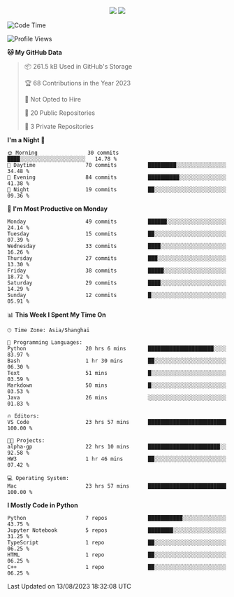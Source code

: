 <p align="center">
    <img src = "https://github-readme-stats.vercel.app/api?username=Zheng-Yi-git&show_icons=true&theme=yeblu&hide_border=true&count_private=true">
    <img src = "https://github-readme-stats.vercel.app/api/top-langs/?username=Zheng-Yi-git&hide=html,css&theme=yeblu&layout=compact&hide_border=true&count_private=true&langs_count=8">
</p>

<!--START_SECTION:waka-->
![Code Time](http://img.shields.io/badge/Code%20Time-658%20hrs%2031%20mins-blue)

![Profile Views](http://img.shields.io/badge/Profile%20Views-5-blue)

**🐱 My GitHub Data** 

> 📦 261.5 kB Used in GitHub's Storage 
 > 
> 🏆 68 Contributions in the Year 2023
 > 
> 🚫 Not Opted to Hire
 > 
> 📜 20 Public Repositories 
 > 
> 🔑 3 Private Repositories 
 > 
**I'm a Night 🦉** 

```text
🌞 Morning                30 commits          ████░░░░░░░░░░░░░░░░░░░░░   14.78 % 
🌆 Daytime                70 commits          █████████░░░░░░░░░░░░░░░░   34.48 % 
🌃 Evening                84 commits          ██████████░░░░░░░░░░░░░░░   41.38 % 
🌙 Night                  19 commits          ██░░░░░░░░░░░░░░░░░░░░░░░   09.36 % 
```
📅 **I'm Most Productive on Monday** 

```text
Monday                   49 commits          ██████░░░░░░░░░░░░░░░░░░░   24.14 % 
Tuesday                  15 commits          ██░░░░░░░░░░░░░░░░░░░░░░░   07.39 % 
Wednesday                33 commits          ████░░░░░░░░░░░░░░░░░░░░░   16.26 % 
Thursday                 27 commits          ███░░░░░░░░░░░░░░░░░░░░░░   13.30 % 
Friday                   38 commits          █████░░░░░░░░░░░░░░░░░░░░   18.72 % 
Saturday                 29 commits          ████░░░░░░░░░░░░░░░░░░░░░   14.29 % 
Sunday                   12 commits          █░░░░░░░░░░░░░░░░░░░░░░░░   05.91 % 
```


📊 **This Week I Spent My Time On** 

```text
🕑︎ Time Zone: Asia/Shanghai

💬 Programming Languages: 
Python                   20 hrs 6 mins       █████████████████████░░░░   83.97 % 
Bash                     1 hr 30 mins        ██░░░░░░░░░░░░░░░░░░░░░░░   06.30 % 
Text                     51 mins             █░░░░░░░░░░░░░░░░░░░░░░░░   03.59 % 
Markdown                 50 mins             █░░░░░░░░░░░░░░░░░░░░░░░░   03.53 % 
Java                     26 mins             ░░░░░░░░░░░░░░░░░░░░░░░░░   01.83 % 

🔥 Editors: 
VS Code                  23 hrs 57 mins      █████████████████████████   100.00 % 

🐱‍💻 Projects: 
alpha-gp                 22 hrs 10 mins      ███████████████████████░░   92.58 % 
HW3                      1 hr 46 mins        ██░░░░░░░░░░░░░░░░░░░░░░░   07.42 % 

💻 Operating System: 
Mac                      23 hrs 57 mins      █████████████████████████   100.00 % 
```

**I Mostly Code in Python** 

```text
Python                   7 repos             ███████████░░░░░░░░░░░░░░   43.75 % 
Jupyter Notebook         5 repos             ████████░░░░░░░░░░░░░░░░░   31.25 % 
TypeScript               1 repo              ██░░░░░░░░░░░░░░░░░░░░░░░   06.25 % 
HTML                     1 repo              ██░░░░░░░░░░░░░░░░░░░░░░░   06.25 % 
C++                      1 repo              ██░░░░░░░░░░░░░░░░░░░░░░░   06.25 % 
```




 Last Updated on 13/08/2023 18:32:08 UTC
<!--END_SECTION:waka-->
